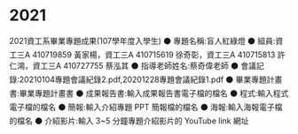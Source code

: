 # 2021
2021資工系畢業專題成果(107學年度入學生)
⚫ 專題名稱:盲人紅綠燈
⚫ 組員:資工三A 410719859 黃家楊，資工三A 410715619 徐奇彰，資工三A 410715813 許仁鴻，資工三A 410727755 蔡泓其
⚫ 指導老師姓名:蔡奇偉老師
⚫ 會議記錄:20210104專題會議紀錄2.pdf,20201228專題會議紀錄1.pdf
⚫ 畢業專題計畫書:畢業專題計畫書
⚫ 成果報告書:輸入成果報告書電子檔的檔名
⚫ 程式:輸入程式電子檔的檔名
⚫ 簡報:輸入介紹專題 PPT 簡報檔的檔名
⚫ 海報:輸入海報電子檔的檔名
⚫ 介紹影片:輸入 3~5 分鐘專題介紹影片的 YouTube link 網址
